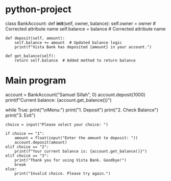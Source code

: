 # python-project

class BankAccount:
    def __init__(self, owner, balance):
        self.owner = owner  # Corrected attribute name
        self.balance = balance  # Corrected attribute name

    def deposit(self, amount):
        self.balance += amount  # Updated balance logic
        print(f"Vista Bank has deposited {amount} in your account.")

    def get_balance(self):
        return self.balance  # Added method to return balance


# Main program
account = BankAccount("Samuel Sillah", 0)
account.deposit(1000)
print(f"Current balance: {account.get_balance()}")

while True:
    print("\nMenu:")
    print("1. Deposit")
    print("2. Check Balance")
    print("3. Exit")

    choice = input("Please select your choice: ")

    if choice == "1":
        amount = float(input("Enter the amount to deposit: "))
        account.deposit(amount)
    elif choice == "2":
        print(f"Your current balance is: {account.get_balance()}")
    elif choice == "3":
        print("Thank you for using Vista Bank. Goodbye!")
        break
    else:
        print("Invalid choice. Please try again.")

